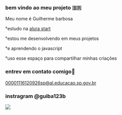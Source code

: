 ### bem vindo ao meu projeto 🇧🇷

Meu nome é Guilherme barbosa

°estudo na [alura start](https://www.alura.com.br)

°estou me desenvolvendo em meus projetos

°e aprendendo o javascript

°uso esse espaço para compartilhar minhas criações
### entrev em contato comigo📧

00001116120926sp@al.educacao.sp.gov.br

### instragram @guiba123b


![](https://media1.tenor.com/m/ZMe398J4PoEAAAAC/ok-okay.gif)
